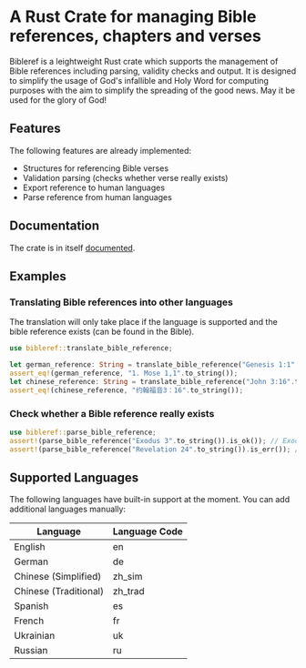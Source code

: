 # A Rust Crate for managing Bible references, chapters and verses

Bibleref is a leightweight Rust crate which supports the management of Bible references including parsing, validity checks and output. It is designed to simplify the usage of God's infallible and Holy Word for computing purposes with the aim to simplify the spreading of the good news.
May it be used for the glory of God!

## Features

The following features are already implemented:

- Structures for referencing Bible verses
- Validation parsing (checks whether verse really exists)
- Export reference to human languages
- Parse reference from human languages

## Documentation

The crate is in itself [documented](https://docs.rs/bibleref).

## Examples

### Translating Bible references into other languages

The translation will only take place if the language is supported and the bible reference exists (can be found in the Bible).
```rust
use bibleref::translate_bible_reference;

let german_reference: String = translate_bible_reference("Genesis 1:1".to_string(), "de".to_string()).unwrap();
assert_eq!(german_reference, "1. Mose 1,1".to_string());
let chinese_reference: String = translate_bible_reference("John 3:16".to_string(), "zh_sim".to_string()).unwrap();
assert_eq!(chinese_reference, "约翰福音3：16".to_string());
```

### Check whether a Bible reference really exists
```rust
use bibleref::parse_bible_reference;
assert!(parse_bible_reference("Exodus 3".to_string()).is_ok()); // Exodus 3 exists in the Bible
assert!(parse_bible_reference("Revelation 24".to_string()).is_err()); // Revelation 24 doesn't exist as the book only has 22 chapters
```

## Supported Languages

The following languages have built-in support at the moment. You can add additional languages manually:

| Language | Language Code |
| -------- | ------------- |
| English  | en            |
| German   | de            |
| Chinese (Simplified) | zh_sim |
| Chinese (Traditional) | zh_trad |
| Spanish | es |
| French  | fr |
| Ukrainian | uk |
| Russian | ru |
